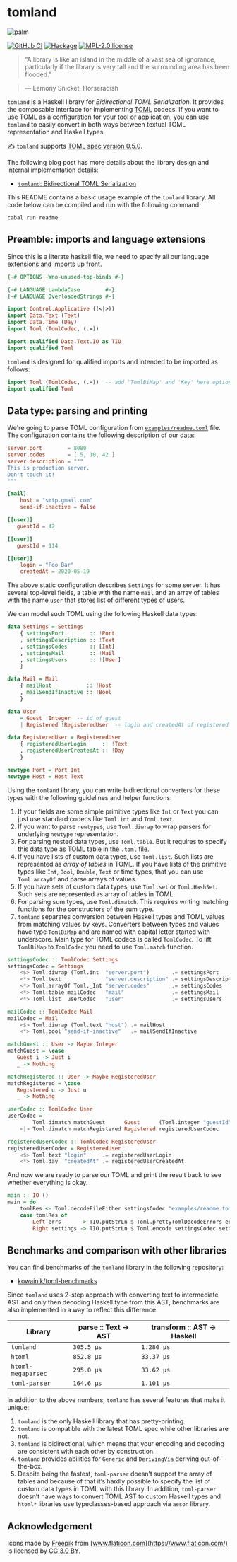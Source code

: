 # tomland

![palm](https://user-images.githubusercontent.com/4276606/51088259-7a777000-176e-11e9-9d76-6be4023c0ac3.png)

[![GitHub CI](https://github.com/kowainik/tomland/workflows/CI/badge.svg)](https://github.com/kowainik/tomland/actions)
[![Hackage](https://img.shields.io/hackage/v/tomland.svg?logo=haskell)](https://hackage.haskell.org/package/tomland)
[![MPL-2.0 license](https://img.shields.io/badge/license-MPL--2.0-blue.svg)](https://github.com/kowainik/tomland/blob/main/LICENSE)

> “A library is like an island in the middle of a vast sea of ignorance,
> particularly if the library is very tall and the surrounding area has been
> flooded.”

> ― Lemony Snicket, Horseradish

`tomland` is a Haskell library for _Bidirectional TOML
Serialization_. It provides the composable interface for implementing
[TOML](https://github.com/toml-lang/toml) codecs. If you want to use
TOML as a configuration for your tool or application, you can use
`tomland` to easily convert in both ways between textual TOML
representation and Haskell types.

✍️ `tomland` supports [TOML spec version 0.5.0](https://github.com/toml-lang/toml/wiki#v050-compliant).

The following blog post has more details about the library design and
internal implementation details:

* [`tomland`: Bidirectional TOML Serialization](https://kowainik.github.io/posts/2019-01-14-tomland)

This README contains a basic usage example of the `tomland` library. All code
below can be compiled and run with the following command:

```
cabal run readme
```

## Preamble: imports and language extensions

Since this is a literate haskell file, we need to specify all our language
extensions and imports up front.

```haskell
{-# OPTIONS -Wno-unused-top-binds #-}

{-# LANGUAGE LambdaCase        #-}
{-# LANGUAGE OverloadedStrings #-}

import Control.Applicative ((<|>))
import Data.Text (Text)
import Data.Time (Day)
import Toml (TomlCodec, (.=))

import qualified Data.Text.IO as TIO
import qualified Toml
```

`tomland` is designed for qualified imports and intended to be imported
as follows:

```haskell ignore
import Toml (TomlCodec, (.=))  -- add 'TomlBiMap' and 'Key' here optionally
import qualified Toml
```

## Data type: parsing and printing

We're going to parse TOML configuration from
[`examples/readme.toml`](examples/readme.toml) file. The configuration
contains the following description of our data:

```toml
server.port        = 8080
server.codes       = [ 5, 10, 42 ]
server.description = """
This is production server.
Don't touch it!
"""

[mail]
    host = "smtp.gmail.com"
    send-if-inactive = false

[[user]]
   guestId = 42

[[user]]
   guestId = 114

[[user]]
    login = "Foo Bar"
    createdAt = 2020-05-19
```

The above static configuration describes `Settings` for some
server. It has several top-level fields, a table with the name `mail`
and an array of tables with the name `user` that stores list of
different types of users.

We can model such TOML using the following Haskell data types:

```haskell
data Settings = Settings
    { settingsPort        :: !Port
    , settingsDescription :: !Text
    , settingsCodes       :: [Int]
    , settingsMail        :: !Mail
    , settingsUsers       :: ![User]
    }

data Mail = Mail
    { mailHost           :: !Host
    , mailSendIfInactive :: !Bool
    }

data User
    = Guest !Integer  -- id of guest
    | Registered !RegisteredUser  -- login and createdAt of registered user

data RegisteredUser = RegisteredUser
    { registeredUserLogin     :: !Text
    , registeredUserCreatedAt :: !Day
    }

newtype Port = Port Int
newtype Host = Host Text
```

Using the `tomland` library, you can write bidirectional converters for these types
with the following guidelines and helper functions:

1. If your fields are some simple primitive types like `Int` or `Text` you can just
   use standard codecs like `Toml.int` and `Toml.text`.
2. If you want to parse `newtype`s, use `Toml.diwrap` to wrap parsers for
   underlying `newtype` representation.
3. For parsing nested data types, use `Toml.table`. But it requires to specify
   this data type as TOML table in the `.toml` file.
4. If you have lists of custom data types, use `Toml.list`. Such lists are
   represented as _array of tables_ in TOML. If you have lists of the primitive types
   like `Int`, `Bool`, `Double`, `Text` or time types, that you can use
   `Toml.arrayOf` and parse arrays of values.
5. If you have sets of custom data types, use `Toml.set` or `Toml.HashSet`. Such
   sets are represented as array of tables in TOML.
6. For parsing sum types, use `Toml.dimatch`. This requires writing matching functions
   for the constructors of the sum type.
7. `tomland` separates conversion between Haskell types and TOML values from
   matching values by keys. Converters between types and values have type
   `TomlBiMap` and are named with capital letter started with underscore. Main
   type for TOML codecs is called `TomlCodec`. To lift `TomlBiMap` to
   `TomlCodec` you need to use `Toml.match` function.

```haskell
settingsCodec :: TomlCodec Settings
settingsCodec = Settings
    <$> Toml.diwrap (Toml.int  "server.port")       .= settingsPort
    <*> Toml.text              "server.description" .= settingsDescription
    <*> Toml.arrayOf Toml._Int "server.codes"       .= settingsCodes
    <*> Toml.table mailCodec   "mail"               .= settingsMail
    <*> Toml.list  userCodec   "user"               .= settingsUsers

mailCodec :: TomlCodec Mail
mailCodec = Mail
    <$> Toml.diwrap (Toml.text "host") .= mailHost
    <*> Toml.bool "send-if-inactive"   .= mailSendIfInactive

matchGuest :: User -> Maybe Integer
matchGuest = \case
   Guest i -> Just i
   _ -> Nothing

matchRegistered :: User -> Maybe RegisteredUser
matchRegistered = \case
   Registered u -> Just u
   _ -> Nothing

userCodec :: TomlCodec User
userCodec =
        Toml.dimatch matchGuest      Guest      (Toml.integer "guestId")
    <|> Toml.dimatch matchRegistered Registered registeredUserCodec

registeredUserCodec :: TomlCodec RegisteredUser
registeredUserCodec = RegisteredUser
    <$> Toml.text "login"     .= registeredUserLogin
    <*> Toml.day  "createdAt" .= registeredUserCreatedAt
```

And now we are ready to parse our TOML and print the result back to see whether
everything is okay.

```haskell
main :: IO ()
main = do
    tomlRes <- Toml.decodeFileEither settingsCodec "examples/readme.toml"
    case tomlRes of
        Left errs      -> TIO.putStrLn $ Toml.prettyTomlDecodeErrors errs
        Right settings -> TIO.putStrLn $ Toml.encode settingsCodec settings
```

## Benchmarks and comparison with other libraries

You can find benchmarks of the `tomland` library in the following repository:

* [kowainik/toml-benchmarks](https://github.com/kowainik/toml-benchmarks)

Since `tomland` uses 2-step approach with converting text to
intermediate AST and only then decoding Haskell type from this AST,
benchmarks are also implemented in a way to reflect this difference.

| Library            | parse :: Text -> AST | transform :: AST -> Haskell |
|--------------------|----------------------|-----------------------------|
| `tomland`          | `305.5 μs`           | `1.280 μs`                  |
| `htoml`            | `852.8 μs`           | `33.37 μs`                  |
| `htoml-megaparsec` | `295.0 μs`           | `33.62 μs`                  |
| `toml-parser`      | `164.6 μs`           | `1.101 μs`                  |

In addition to the above numbers, `tomland` has several features that
make it unique:

1. `tomland` is the only Haskell library that has pretty-printing.
2. `tomland` is compatible with the latest TOML spec while other libraries are not.
3. `tomland` is bidirectional, which means that your encoding and
   decoding are consistent with each other by construction.
4. `tomland` provides abilities for `Generic` and `DerivingVia`
   deriving out-of-the-box.
5. Despite being the fastest, `toml-parser` doesn’t support the array
   of tables and because of that it’s hardly possible to specify the list
   of custom data types in TOML with this library. In addition,
   `toml-parser` doesn’t have ways to convert TOML AST to custom
   Haskell types and `htoml*` libraries use typeclasses-based approach
   via `aeson` library.

## Acknowledgement

Icons made by [Freepik](http://www.freepik.com) from [www.flaticon.com](https://www.flaticon.com/) is licensed by [CC 3.0 BY](http://creativecommons.org/licenses/by/3.0/).
